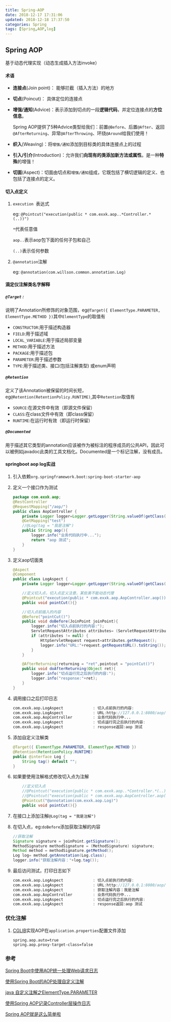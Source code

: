 ```yaml
---
title: Spring-AOP
date: 2018-12-17 17:31:06
updated: 2018-12-18 17:37:50
categories: Spring
tags: [Spring,AOP,log]
---
```


## Spring AOP

基于动态代理实现（动态生成插入方法invoke）

#### 术语

* **连接点**(Join point)： 能够拦截（插入方法）的地方

* **切点**(Poincut)： 具体定位的连接点

* **增强/通知**(Advice)：表示添加到切点的一段**逻辑代码**，并定位连接点的**方位信息**。

  Spring AOP提供了5种Advice类型给我们：前置`@Before`、后置`@After`、返回`@AfterReturning`、异常`@AfterThrowing`、环绕`@Around`给我们使用！

* **织入**(Weaving)：将`增强/通知`添加到目标类的具体连接点上的过程

* **引入/引介**(Introduction)：允许我们**向现有的类添加新方法或属性**。是一种**特殊**的增强！

* **切面**(Aspect)：切面由切点和`增强/通知`组成，它既包括了横切逻辑的定义、也包括了连接点的定义。

#### 切入点定义

1. `execution `表达式

   eg:  `@Pointcut("execution(public * com.exxk.aop..*Controller.*(..))")` 

   `*`代表任意值

   `aop..`表示aop包下面的任何子包和自己

   `(..)`表示任何参数

2. `@annotation`注解

   eg: `@annotation(com.willson.common.annotation.Log)`

#### 滴定仪注解类名字解释

##### `@Target` :

说明了Annotation所修饰的对象范围，eg`@Target({ ElementType.PARAMETER, ElementType.METHOD })`其中`ElementType`的取值有

* `CONSTRUCTOR`:用于描述构造器
* `FIELD`:用于描述域
* `LOCAL_VARIABLE`:用于描述局部变量
* `METHOD`:用于描述方法
* `PACKAGE`:用于描述包
* `PARAMETER`:用于描述参数
* `TYPE`:用于描述类、接口(包括注解类型) 或enum声明

##### `@Retention`

定义了该Annotation被保留的时间长短，eg`@Retention(RetentionPolicy.RUNTIME)`,其中`Retention`取值有

* `SOURCE`:在源文件中有效（即源文件保留）
* `CLASS`:在class文件中有效（即class保留）
* `RUNTIME`:在运行时有效（即运行时保留）

##### `@Documented`

 用于描述其它类型的annotation应该被作为被标注的程序成员的公共API，因此可以被例如javadoc此类的工具文档化。Documented是一个标记注解，没有成员。

#### springboot aop log实战

1. 引入依赖`org.springframework.boot:spring-boot-starter-aop`

2. 定义一个接口作为测试

   ```java
   package com.exxk.aop;
   @RestController
   @RequestMapping("/aop/")
   public class AopController {
       private Logger logger=Logger.getLogger(String.valueOf(getClass()));
       @GetMapping("test")
       //@Log(tag = "我是注解")
       public String aop(){
           logger.info("业务代码执行中...");
           return "aop 测试";
       }
   }
   ```

3. 定义aop切面类

   ```java
   @Aspect
   @Component
   public class LogAspect {
       private Logger logger=Logger.getLogger(String.valueOf(getClass()));
   
       //定义切入点，切入点定义注意，某些类不能动态代理
       @Pointcut("execution(public * com.exxk.aop.AopController.aop())")
       public void pointCut(){}
   
       //切入点前插入的内容
       @Before("pointCut()")
       public void doBefore(JoinPoint joinPoint){
           logger.info("切入点前执行的内容:");
           ServletRequestAttributes attributes= (ServletRequestAttributes) RequestContextHolder.getRequestAttributes();
           if (attributes != null) {
               HttpServletRequest request=attributes.getRequest();
               logger.info("URL:"+request.getRequestURL().toString());
           }
       }
   
       @AfterReturning(returning = "ret",pointcut = "pointCut()")
       public void doAfterReturning(Object ret){
           logger.info("切点运行完之后执行的内容:");
           logger.info("response:"+ret);
       }
   }
   ```

4. 调用接口之后打印日志

   ```verilog
   com.exxk.aop.LogAspect             : 切入点前执行的内容:
   com.exxk.aop.LogAspect             : URL:http://127.0.0.1:8080/aop/test
   com.exxk.aop.AopController         : 业务代码执行中...
   com.exxk.aop.LogAspect             : 切点运行完之后执行的内容:
   com.exxk.aop.LogAspect             : response返回:aop 测试
   ```

5. 添加自定义注解类

   ```java
   @Target({ ElementType.PARAMETER, ElementType.METHOD })
   @Retention(RetentionPolicy.RUNTIME)
   public @interface Log {
       String tag() default "";
   }
   ```

6. 如果要使用注解格式修改切入点为注解

   ```java
       //定义切入点
       //@Pointcut("execution(public * com.exxk.aop..*Controller.*(..))")
       //@Pointcut("execution(public * com.exxk.aop.AopController.aop())")
       @Pointcut("@annotation(com.exxk.aop.Log)")
       public void pointCut(){}
   ```

7. 在接口上添加注解`@Log(tag = "我是注解")`

8. 在切入点，eg:`doBefore`添加获取注解的内容

   ```java
   //获取注解
   Signature signature = joinPoint.getSignature();
   MethodSignature methodSignature = (MethodSignature) signature;
   Method method = methodSignature.getMethod();
   Log log= method.getAnnotation(Log.class);
   logger.info("获取注解内容："+log.tag());
   ```

9. 最后访问测试，打印日志如下

   ```verilog
   com.exxk.aop.LogAspect             : 切入点前执行的内容:
   com.exxk.aop.LogAspect             : URL:http://127.0.0.1:8080/aop/test
   com.exxk.aop.LogAspect             : 获取注解内容：我是注解
   com.exxk.aop.AopController         : 业务代码执行中...
   com.exxk.aop.LogAspect             : 切点运行完之后执行的内容:
   com.exxk.aop.LogAspect             : response返回:aop 测试
   ```

### 优化注解

1. [CGLIB](https://blog.csdn.net/qq1723205668/article/details/56481476)实现AOP在`application.properties`配置文件添加

   ```
   spring.aop.auto=true
   spring.aop.proxy-target-class=false
   ```









### 参考

[Spring Boot中使用AOP统一处理Web请求日志](http://blog.didispace.com/springbootaoplog/)

[使用Spring Boot的AOP处理自定义注解](https://crane-yuan.github.io/2018/01/11/spring-boot-aop-custom-annotation/)

[java 自定义注解之ElementType.PARAMETER](https://blog.csdn.net/qwdafedv/article/details/79939704)

[使用Spring AOP记录Controller层操作日志](https://github.com/ameizi/DevArticles/issues/152)

[Spring AOP就是这么简单啦](https://juejin.im/post/5b06bf2df265da0de2574ee1)

